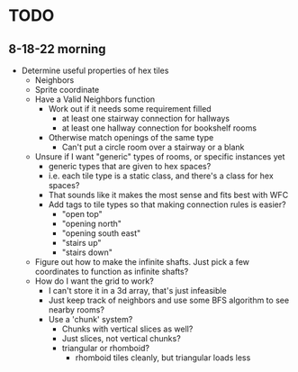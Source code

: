 # TODO

## 8-18-22 morning
* Determine useful properties of hex tiles
    * Neighbors
    * Sprite coordinate
    * Have a Valid Neighbors function
        * Work out if it needs some requirement filled
            * at least one stairway connection for hallways
            * at least one hallway connection for bookshelf rooms
        * Otherwise match openings of the same type
            * Can't put a circle room over a stairway or a blank
    * Unsure if I want "generic" types of rooms, or specific instances yet
        * generic types that are given to hex spaces?
        * i.e. each tile type is a static class, and there's a class for hex spaces?
        * That sounds like it makes the most sense and fits best with WFC
        * Add tags to tile types so that making connection rules is easier?
            * "open top"
            * "opening north"
            * "opening south east"
            * "stairs up"
            * "stairs down"
    * Figure out how to make the infinite shafts. Just pick a few coordinates to function as infinite shafts?
    * How do I want the grid to work?
        * I can't store it in a 3d array, that's just infeasible
        * Just keep track of neighbors and use some BFS algorithm to see nearby rooms?
        * Use a 'chunk' system?
            * Chunks with vertical slices as well?
            * Just slices, not vertical chunks?
            * triangular or rhomboid?
                * rhomboid tiles cleanly, but triangular loads less
